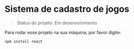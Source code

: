 # Sistema de cadastro de jogos

> Status do projeto: Em desenvolvimento

Para rodar esse projeto na sua máquina, por favor digite:
```
npm install react
